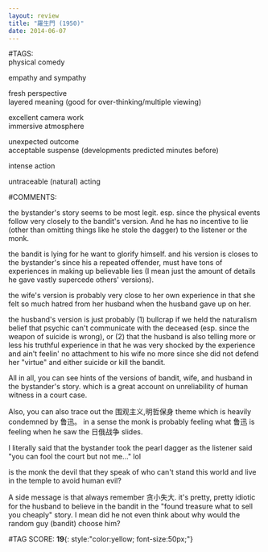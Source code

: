 ```yaml
---  
layout: review  
title: "羅生門 (1950)"  
date: 2014-06-07  
---  
```

  
#TAGS:  
physical comedy  
  
empathy and sympathy  
  
fresh perspective  
layered meaning (good for over-thinking/multiple viewing)  
  
excellent camera work  
immersive atmosphere  
  
unexpected outcome  
acceptable suspense (developments predicted minutes before)  
  
intense action  
  
untraceable (natural) acting  
  
#COMMENTS:  
  
the bystander's story seems to be most legit. esp. since the physical events follow very closely to the bandit's version. And he has no incentive to lie (other than omitting things like he stole the dagger) to the listener or the monk.  
  
the bandit is lying for he want to glorify himself. and his version is closes to the bystander's since his a repeated offender, must have tons of experiences in making up believable lies (I mean just the amount of details he gave vastly supercede others' versions).  
  
the wife's version is probably very close to her own experience in that she felt so much hatred from her husband when the husband gave up on her.  
  
the husband's version is just probably (1) bullcrap if we held the naturalism belief that psychic can't communicate with the deceased (esp. since the weapon of suicide is wrong), or (2) that the husband is also telling more or less his truthful experience in that he was very shocked by the experience and ain't feelin' no attachment to his wife no more since she did not defend her "virtue" and either suicide or kill the bandit.  
  
All in all, you can see hints of the versions of bandit, wife, and husband in the bystander's story. which is a great account on unreliability of human witness in a court case.  
  
Also, you can also trace out the 围观主义,明哲保身 theme which is heavily condemned by 鲁迅。 in a sense the monk is probably feeling what 鲁迅 is feeling when he saw the 日俄战争 slides.  
  
I literally said that the bystander took the pearl dagger as the listener said "you can fool the court but not me..." lol  
  
is the monk the devil that they speak of who can't stand this world and live in the temple to avoid human evil?  
  
A side message is that always remember 贪小失大. it's pretty, pretty idiotic for the husband to believe in the bandit in the "found treasure what to sell you cheaply" story. I mean did he not even think about why would the random guy (bandit) choose him?  
  
  
  
  
  
#TAG SCORE: **19**{: style:"color:yellow; font-size:50px;"}  
